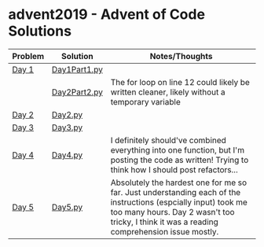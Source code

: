 # advent2019 - Advent of Code Solutions

|Problem| Solution| Notes/Thoughts|
|--|--|--|
[Day 1](https://adventofcode.com/2019/day/1)| [Day1Part1.py](https://github.com/tigar/advent2019/blob/master/day1part1.py)  |  |
| |[Day2Part2.py](https://github.com/tigar/advent2019/blob/master/day1part1.py)| The for loop on line 12 could likely be written cleaner, likely without a temporary variable|
[Day 2](https://adventofcode.com/2019/day/2)| [Day2.py](https://github.com/tigar/advent2019/blob/master/day2.py)  | |
[Day 3](https://adventofcode.com/2019/day/3)| [Day3.py](https://github.com/tigar/advent2019/blob/master/day3.py)  | |
[Day 4](https://adventofcode.com/2019/day/4)| [Day4.py](https://github.com/tigar/advent2019/blob/master/day4.py)  | I definitely should've combined everything into one function, but I'm posting the code as written! Trying to think how I should post refactors...|
[Day 5](https://adventofcode.com/2019/day/5)| [Day5.py](https://github.com/tigar/advent2019/blob/master/day5.py)  | Absolutely the hardest one for me so far. Just understanding each of the instructions (espcially input) took me too many hours. Day 2 wasn't too tricky, I think it was a reading comprehension issue mostly.|